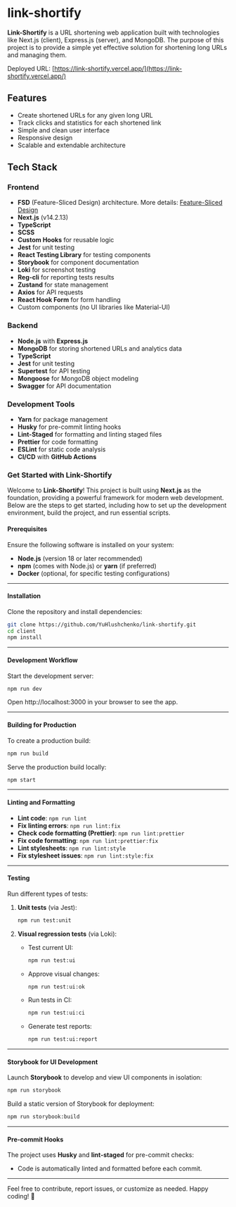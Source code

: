 # link-shortify

**Link-Shortify** is a URL shortening web application built with technologies like Next.js (client), Express.js (server), and MongoDB. The purpose of this project is to provide a simple yet effective solution for shortening long URLs and managing them.

Deployed URL: [https://link-shortify.vercel.app/](https://link-shortify.vercel.app/)

## Features

- Create shortened URLs for any given long URL
- Track clicks and statistics for each shortened link
- Simple and clean user interface
- Responsive design
- Scalable and extendable architecture

## Tech Stack

### Frontend

- **FSD** (Feature-Sliced Design) architecture. More details: [Feature-Sliced Design](https://feature-sliced.design)
- **Next.js** (v14.2.13)
- **TypeScript**
- **SCSS**
- **Custom Hooks** for reusable logic
- **Jest** for unit testing
- **React Testing Library** for testing components
- **Storybook** for component documentation
- **Loki** for screenshot testing
- **Reg-cli** for reporting tests results
- **Zustand** for state management
- **Axios** for API requests
- **React Hook Form** for form handling
- Custom components (no UI libraries like Material-UI)

### Backend

- **Node.js** with **Express.js**
- **MongoDB** for storing shortened URLs and analytics data
- **TypeScript**
- **Jest** for unit testing
- **Supertest** for API testing
- **Mongoose** for MongoDB object modeling
- **Swagger** for API documentation

### Development Tools

- **Yarn** for package management
- **Husky** for pre-commit linting hooks
- **Lint-Staged** for formatting and linting staged files
- **Prettier** for code formatting
- **ESLint** for static code analysis
- **CI/CD** with **GitHub Actions**

### Get Started with **Link-Shortify**

Welcome to **Link-Shortify**! This project is built using **Next.js** as the foundation, providing a powerful framework for modern web development. Below are the steps to get started, including how to set up the development environment, build the project, and run essential scripts.

#### Prerequisites

Ensure the following software is installed on your system:

- **Node.js** (version 18 or later recommended)
- **npm** (comes with Node.js) or **yarn** (if preferred)
- **Docker** (optional, for specific testing configurations)

---

#### Installation

Clone the repository and install dependencies:

```bash
git clone https://github.com/YuHlushchenko/link-shortify.git
cd client
npm install
```

---

#### Development Workflow

Start the development server:

```bash
npm run dev
```

Open http://localhost:3000 in your browser to see the app.

---

#### Building for Production

To create a production build:

```bash
npm run build
```

Serve the production build locally:

```bash
npm start
```

---

#### Linting and Formatting

- **Lint code**: `npm run lint`
- **Fix linting errors**: `npm run lint:fix`
- **Check code formatting (Prettier)**: `npm run lint:prettier`
- **Fix code formatting**: `npm run lint:prettier:fix`
- **Lint stylesheets**: `npm run lint:style`
- **Fix stylesheet issues**: `npm run lint:style:fix`

---

#### Testing

Run different types of tests:

1.  **Unit tests** (via Jest):

    ```bash
    npm run test:unit
    ```

2.  **Visual regression tests** (via Loki):

    - Test current UI:

      ```bash
      npm run test:ui
      ```

    - Approve visual changes:

      ```bash
      npm run test:ui:ok
      ```

    - Run tests in CI:

      ```bash
      npm run test:ui:ci
      ```

    - Generate test reports:

      ```bash
      npm run test:ui:report
      ```

---

#### Storybook for UI Development

Launch **Storybook** to develop and view UI components in isolation:

```bash
npm run storybook
```

Build a static version of Storybook for deployment:

```bash
npm run storybook:build
```

---

#### Pre-commit Hooks

The project uses **Husky** and **lint-staged** for pre-commit checks:

- Code is automatically linted and formatted before each commit.

---

Feel free to contribute, report issues, or customize as needed. Happy coding! 🎉

